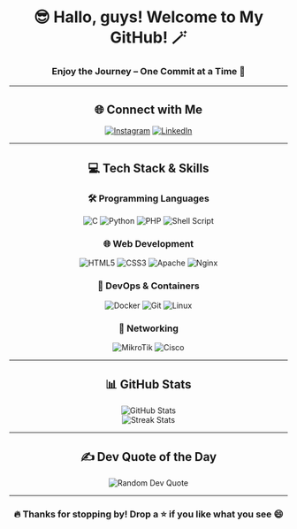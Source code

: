 <div align="center">

# 😎 Hallo, guys! Welcome to My GitHub! 🪄  
### Enjoy the Journey – One Commit at a Time 🚀

---

## 🌐 Connect with Me

[![Instagram](https://img.shields.io/badge/Instagram-%23E4405F.svg?style=for-the-badge&logo=Instagram&logoColor=white)](https://instagram.com/maman.ngabrio)
[![LinkedIn](https://img.shields.io/badge/LinkedIn-%230077B5.svg?style=for-the-badge&logo=linkedin&logoColor=white)](https://linkedin.com/in/maman-adi-firmansyah-b837712b9/)

---

## 💻 Tech Stack & Skills

### 🛠️ Programming Languages
![C](https://img.shields.io/badge/C-%2300599C.svg?style=for-the-badge&logo=c&logoColor=white)
![Python](https://img.shields.io/badge/Python-3670A0?style=for-the-badge&logo=python&logoColor=ffdd54)
![PHP](https://img.shields.io/badge/PHP-%23777BB4.svg?style=for-the-badge&logo=php&logoColor=white)
![Shell Script](https://img.shields.io/badge/Shell--Script-%23121011.svg?style=for-the-badge&logo=gnu-bash&logoColor=white)

### 🌐 Web Development
![HTML5](https://img.shields.io/badge/HTML5-%23E34F26.svg?style=for-the-badge&logo=html5&logoColor=white)
![CSS3](https://img.shields.io/badge/CSS3-%231572B6.svg?style=for-the-badge&logo=css3&logoColor=white)
![Apache](https://img.shields.io/badge/Apache-%23D42029.svg?style=for-the-badge&logo=apache&logoColor=white)
![Nginx](https://img.shields.io/badge/Nginx-%23009639.svg?style=for-the-badge&logo=nginx&logoColor=white)

### 🐳 DevOps & Containers
![Docker](https://img.shields.io/badge/Docker-%232496ED.svg?style=for-the-badge&logo=docker&logoColor=white)
![Git](https://img.shields.io/badge/Git-F05032.svg?style=for-the-badge&logo=git&logoColor=white)
![Linux](https://img.shields.io/badge/Linux-FCC624?style=for-the-badge&logo=linux&logoColor=black)

### 🔌 Networking
![MikroTik](https://img.shields.io/badge/MikroTik-%23e0006c.svg?style=for-the-badge&logo=mikrotik&logoColor=white)
![Cisco](https://img.shields.io/badge/Cisco-%2300497C.svg?style=for-the-badge&logo=cisco&logoColor=white)

---

## 📊 GitHub Stats

![GitHub Stats](https://github-readme-stats.vercel.app/api?username=Ngab-Rio&theme=dark&hide_border=true&show_icons=true&include_all_commits=true)  
![Streak Stats](https://github-readme-streak-stats.herokuapp.com/?user=Ngab-Rio&theme=dark&hide_border=true)  

---

## ✍️ Dev Quote of the Day

![Random Dev Quote](https://quotes-github-readme.vercel.app/api?type=horizontal&theme=radical)

---

### 🔥 Thanks for stopping by! Drop a ⭐ if you like what you see 😄

</div>
